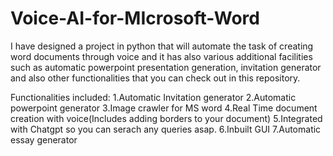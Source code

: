 # Voice-AI-for-MIcrosoft-Word
I have designed a project in python that will automate the task of creating word documents through voice and it has also various additional facilities such as automatic powerpoint presentation generation, invitation generator and also other functionalities that you can check out in this repository.

Functionalities included:
1.Automatic Invitation generator
2.Automatic powerpoint generator
3.Image crawler for MS word
4.Real Time document creation with voice(Includes adding borders to your document)
5.Integrated with Chatgpt so you can serach any queries asap.
6.Inbuilt GUI
7.Automatic essay generator
